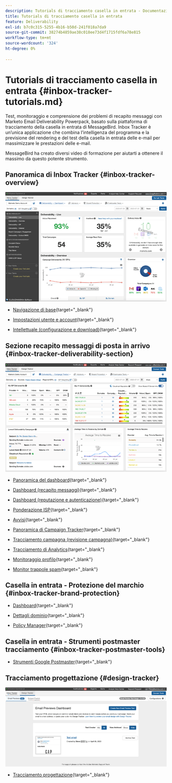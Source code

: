 ```yaml
---
description: Tutorials di tracciamento casella in entrata - Documentazione Marketo - Documentazione del prodotto
title: Tutorials di tracciamento casella in entrata
feature: Deliverability
exl-id: b7c0c315-5255-4b16-b50d-241f018a7da9
source-git-commit: 38274b4859ae38c018ee73d4f1715fdf6a78e815
workflow-type: tm+mt
source-wordcount: '324'
ht-degree: 0%

---
```


# Tutorials di tracciamento casella in entrata {#inbox-tracker-tutorials.md}

Test, monitoraggio e comprensione dei problemi di recapito messaggi con Marketo Email Deliverability Powerpack, basato sulla piattaforma di tracciamento della casella in entrata di MessageBird. Inbox Tracker è un’unica applicazione che combina l’intelligenza del programma e la previsione del rendering e del test della casella in entrata delle e-mail per massimizzare le prestazioni delle e-mail.

MessageBird ha creato diversi video di formazione per aiutarti a ottenere il massimo da questo potente strumento.

## Panoramica di Inbox Tracker {#inbox-tracker-overview}

![](assets/inbox-tracker-tutorials-1.png)

* [Navigazione di base](https://veed.io/view/263a0e5e-3b0c-40a4-98a7-945fe28173a1){target="_blank"}

* [Impostazioni utente e account](https://veed.io/view/dae8007a-89b4-4a2a-b666-0e9b12706866){target="_blank"}

* [Intellettuale (configurazione e download)](https://veed.io/view/8b9e398e-21c9-49dc-a133-e1d8eb8ba03d){target="_blank"}

## Sezione recapito messaggi di posta in arrivo {#inbox-tracker-deliverability-section}

![](assets/inbox-tracker-tutorials-2.png)

* [Panoramica del dashboard](https://veed.io/view/2d1084f3-b4b4-440b-9977-a3cc3b885bb9){target="_blank"}

* [Dashboard (recapito messaggi)](https://veed.io/view/f5dc2e22-3ed1-4024-b6c5-bf346adcc07d){target="_blank"}

* [Dashboard (reputazione e autenticazione)](https://veed.io/view/ec237f9d-7923-4ddc-8a58-15d58774d382){target="_blank"}

* [Ponderazione ISP](https://veed.io/view/bec80e1d-66f2-462c-8470-60610c8a07f7){target="_blank"}

* [Avvisi](https://veed.io/view/1d968a33-e565-4cd2-b25f-53cca61b4823){target="_blank"}

* [Panoramica di Campaign Tracker](https://veed.io/view/8c92bdc5-4131-498c-a450-a518f2e91b17){target="_blank"}

* [Tracciamento campagna (revisione campagna)](https://veed.io/view/9c8e18a4-5d9e-495c-ad92-83309f40314a){target="_blank"}

* [Tracciamento di Analytics](https://veed.io/view/b458f788-07e1-4553-b743-2d469a356ba2){target="_blank"}

* [Monitoraggio profilo](https://veed.io/view/6ca38d3f-df46-4707-a6cb-dde0fbad470b){target="_blank"}

* [Monitor trappole spam](https://veed.io/view/ce488da2-1688-4584-9c26-27baa9c8ed19){target="_blank"}

## Casella in entrata - Protezione del marchio {#inbox-tracker-brand-protection}

* [Dashboard](https://veed.io/view/287b425f-2ec8-470b-b993-a654b92b759d){target="_blank"}

* [Dettagli dominio](https://veed.io/view/cb8a4f53-8008-483b-841a-b0878b8bf17b){target="_blank"}

* [Policy Manager](https://veed.io/view/1036967c-0f77-4fd6-8c40-71553bceef3d){target="_blank"}

## Casella in entrata - Strumenti postmaster tracciamento {#inbox-tracker-postmaster-tools}

* [Strumenti Google Postmaster](https://veed.io/view/7c89c0d8-ead2-46ad-9709-7509d043442a){target="_blank"}

## Tracciamento progettazione {#design-tracker}

![](assets/inbox-tracker-tutorials-3.png)

* [Tracciamento progettazione](https://veed.io/view/3efe7959-d835-4a00-948c-93e4a0394871){target="_blank"}
